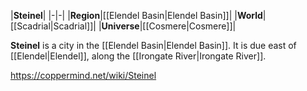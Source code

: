 |**Steinel**|
|-|-|
|**Region**|[[Elendel Basin\|Elendel Basin]]|
|**World**|[[Scadrial\|Scadrial]]|
|**Universe**|[[Cosmere\|Cosmere]]|

**Steinel** is a city in the [[Elendel Basin\|Elendel Basin]]. It is due east of [[Elendel\|Elendel]], along the [[Irongate River\|Irongate River]].



https://coppermind.net/wiki/Steinel